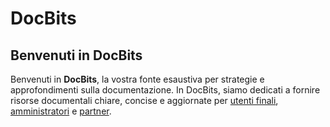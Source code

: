 # DocBits

## Benvenuti in DocBits

Benvenuti in **DocBits**, la vostra fonte esaustiva per strategie e approfondimenti sulla documentazione. In DocBits, siamo dedicati a fornire risorse documentali chiare, concise e aggiornate per [utenti finali](<README (1).md>), [amministratori](admin-section/) e [partner](partner-section.md).
